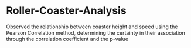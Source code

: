 # Roller-Coaster-Analysis
Observed the relationship between coaster height and speed using the Pearson Correlation method, determining the certainty in their association through the correlation coefficient and the p-value
